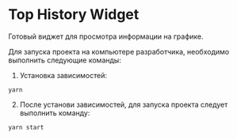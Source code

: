 # Top History Widget
Готовый виджет для просмотра информации на графике.

Для запуска проекта на компьютере разработчика, необходимо выполнить следующие команды:
1) Установка зависимостей:

```
yarn
```

2) После установи зависимостей, для запуска проекта следует выполнить команду:
```
yarn start
```
